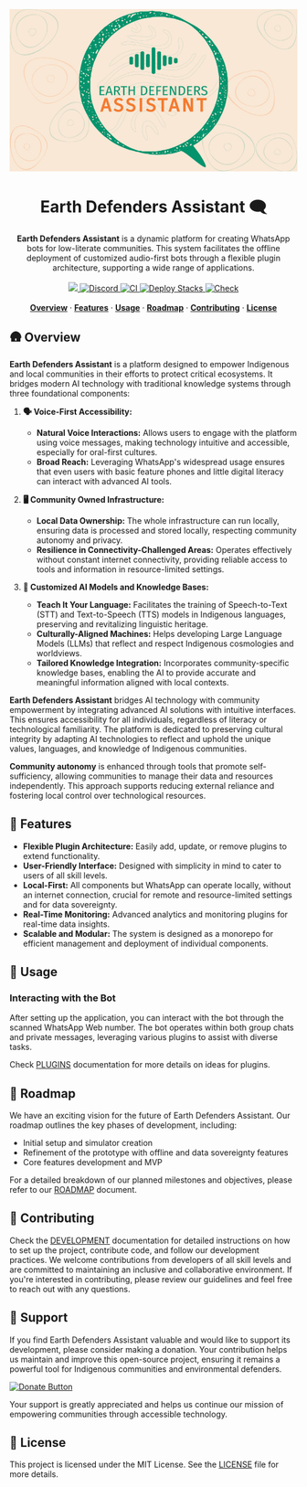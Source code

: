 ![hero](./assets/logo.jpg)

<h1 align="center"><b>Earth Defenders Assistant 🗨️</b></h1>

<p align="center">
    <strong>Earth Defenders Assistant</strong> is a dynamic platform for creating WhatsApp bots for low-literate communities. This system facilitates the offline deployment of customized audio-first bots through a flexible plugin architecture, supporting a wide range of applications.
    <br />
    <br />
    <a href="https://awana.digital/donate">
      <img src="https://img.shields.io/badge/$-Donate-ff69b4.svg?maxAge=2592000&amp;style=flat">
    </a>
    <a href="https://discord.gg/Bkrmqbedvu">
      <img alt="Discord" src="https://img.shields.io/badge/chat-Discord-8A2BE2?style=flat">
    </a>
    <a href="https://github.com/digidem/earth-defenders-assistant/actions/workflows/ci.yml">
      <img alt="CI" src="https://github.com/digidem/earth-defenders-assistant/actions/workflows/ci.yml/badge.svg">
    </a>
    <a href="https://github.com/digidem/earth-defenders-assistant/actions/workflows/stacks.yml">
      <img alt="Deploy Stacks" src="https://github.com/digidem/earth-defenders-assistant/actions/workflows/stacks.yml/badge.svg">
    </a>
    <a href="https://github.com/digidem/earth-defenders-assistant/actions/workflows/check.yml">
      <img alt="Check" src="https://github.com/digidem/earth-defenders-assistant/actions/workflows/check.yml/badge.svg">
    </a>
    <br />
    <br />
    <a href="#overview"><strong>Overview</strong></a> · 
    <a href="#features"><strong>Features</strong></a> · 
    <a href="#usage"><strong>Usage</strong></a> ·
    <a href="#roadmap"><strong>Roadmap</strong></a> ·
    <a href="#contributing"><strong>Contributing</strong></a> ·
    <a href="#license"><strong>License</strong></a>
</p>

## 🛖 Overview

**Earth Defenders Assistant** is a platform designed to empower Indigenous and local communities in their efforts to protect critical ecosystems. It bridges modern AI technology with traditional knowledge systems through three foundational components:

1. **🗣️ Voice-First Accessibility:**
   - **Natural Voice Interactions:** Allows users to engage with the platform using voice messages, making technology intuitive and accessible, especially for oral-first cultures.
   - **Broad Reach:** Leveraging WhatsApp's widespread usage ensures that even users with basic feature phones and little digital literacy can interact with advanced AI tools.

2. **🖥️ Community Owned Infrastructure:**
   - **Local Data Ownership:** The whole infrastructure can run locally, ensuring data is processed and stored locally, respecting community autonomy and privacy.
   - **Resilience in Connectivity-Challenged Areas:** Operates effectively without constant internet connectivity, providing reliable access to tools and information in resource-limited settings.

3. **🤖 Customized AI Models and Knowledge Bases:**
   - **Teach It Your Language:** Facilitates the training of Speech-to-Text (STT) and Text-to-Speech (TTS) models in Indigenous languages, preserving and revitalizing linguistic heritage.
   - **Culturally-Aligned Machines:** Helps developing Large Language Models (LLMs) that reflect and respect Indigenous cosmologies and worldviews.
   - **Tailored Knowledge Integration:**  Incorporates community-specific knowledge bases, enabling the AI to provide accurate and meaningful information aligned with local contexts.

**Earth Defenders Assistant** bridges AI technology with community empowerment by integrating advanced AI solutions with intuitive interfaces. This ensures accessibility for all individuals, regardless of literacy or technological familiarity. The platform is dedicated to preserving cultural integrity by adapting AI technologies to reflect and uphold the unique values, languages, and knowledge of Indigenous communities.

**Community autonomy** is enhanced through tools that promote self-sufficiency, allowing communities to manage their data and resources independently. This approach supports reducing external reliance and fostering local control over technological resources.

## 🚀 Features

- **Flexible Plugin Architecture:** Easily add, update, or remove plugins to extend functionality.
- **User-Friendly Interface:** Designed with simplicity in mind to cater to users of all skill levels.
- **Local-First:** All components but WhatsApp can operate locally, without an internet connection, crucial for remote and resource-limited settings and for data sovereignty.
- **Real-Time Monitoring:** Advanced analytics and monitoring plugins for real-time data insights.
- **Scalable and Modular:** The system is designed as a monorepo for efficient management and deployment of individual components.

## 💬 Usage

### Interacting with the Bot

After setting up the application, you can interact with the bot through the scanned WhatsApp Web number. The bot operates within both group chats and private messages, leveraging various plugins to assist with diverse tasks.

Check [PLUGINS](./assets/PLUGINS.md) documentation for more details on ideas for plugins.

## 📝 Roadmap

We have an exciting vision for the future of Earth Defenders Assistant. Our roadmap outlines the key phases of development, including:

- Initial setup and simulator creation
- Refinement of the prototype with offline and data sovereignty features
- Core features development and MVP

For a detailed breakdown of our planned milestones and objectives, please refer to our [ROADMAP](./assets/ROADMAP.md) document.

## 🤝 Contributing

Check the [DEVELOPMENT](./assets/DEVELOPMENT.md) documentation for detailed instructions on how to set up the project, contribute code, and follow our development practices. We welcome contributions from developers of all skill levels and are committed to maintaining an inclusive and collaborative environment. If you're interested in contributing, please review our guidelines and feel free to reach out with any questions.

## 🌟 Support

If you find Earth Defenders Assistant valuable and would like to support its development, please consider making a donation. Your contribution helps us maintain and improve this open-source project, ensuring it remains a powerful tool for Indigenous communities and environmental defenders.

<a href="https://awana.digital/donate" target="_blank">
  <img src="https://img.shields.io/badge/Donate-Support%20Us-ff69b4?style=for-the-badge" alt="Donate Button" />
</a>

Your support is greatly appreciated and helps us continue our mission of empowering communities through accessible technology.

## 📃 License

This project is licensed under the MIT License. See the [LICENSE](./LICENSE.md) file for more details.